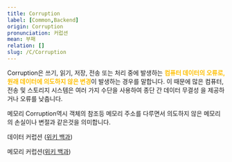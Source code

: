 ```yaml
---
title: Corruption
label: [Common,Backend]
origin: Corruption
pronunciation: 커럽션
mean: 부패
relation: []
slug: /C/Corruption
---
```


<content>


<p>Corruption은 쓰기, 읽기, 저장, 전송 또는 처리 중에 발생하는  <span style="color:#FFBF00; font-weight:bold;">컴퓨터 데이터의 오류로, 원래 데이터에 의도하지 않은 변경</span>이 발생하는 경우를 말합니다. 이 때문에 많은 컴퓨터, 전송 및 스토리지 시스템은 여러 가지 수단을 사용하여 종단 간 데이터 무결성 을 제공하거나 오류를 낮춥니다.</p>
<p>메모리 Corruption역시 객체의 참조등 메모리 주소를 다루면서 의도하지 않은 메모리의 손실이나 변절과 같은것을 의미합니다. </p>
<p>데이터 커럽션 (<a href="https://en.wikipedia.org/wiki/Data_corruption">위키 백과</a>)</p>
<p>메모리 커럽션(<a href="https://en.wikipedia.org/wiki/Memory_corruption">위키 백과</a>)</p>


</content>
